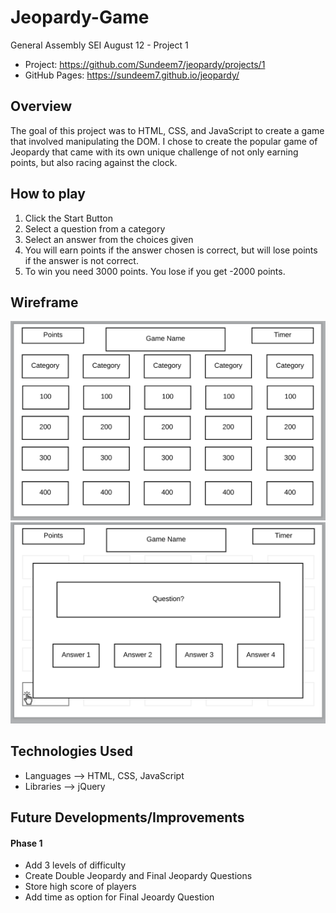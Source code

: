 # Jeopardy-Game
General Assembly SEI August 12 - Project 1


- Project: https://github.com/Sundeem7/jeopardy/projects/1
- GitHub Pages: https://sundeem7.github.io/jeopardy/

## Overview
The goal of this project was to HTML, CSS, and JavaScript to create a game 
that involved manipulating the DOM. I chose to create the popular game of Jeopardy 
that came with its own unique challenge of not only earning points, but also racing against the clock.


## How to play
1. Click the Start Button
2. Select a question from a category
3. Select an answer from the choices given
4. You will earn points if the answer chosen is correct, but will lose points if the answer is not correct.
5. To win you need 3000 points. You lose if you get -2000 points.


## Wireframe
!["A Wireframe of Jeopardy"](https://github.com/Sundeem7/jeopardy/blob/master/wireFrames/Category.png)
!["A Wireframe of Jeopardy"](https://github.com/Sundeem7/jeopardy/blob/master/wireFrames/onClick%20Q%26A.png)


## Technologies Used
- Languages --> HTML, CSS, JavaScript
- Libraries --> jQuery 

## Future Developments/Improvements

#### Phase 1
- Add 3 levels of difficulty
- Create Double Jeopardy and Final Jeopardy Questions
- Store high score of players 
- Add time as option for Final Jeoardy Question
